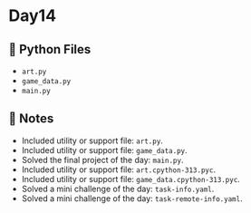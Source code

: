 # Day14

## 📄 Python Files
- `art.py`
- `game_data.py`
- `main.py`

## 📝 Notes
- Included utility or support file: `art.py`.
- Included utility or support file: `game_data.py`.
- Solved the final project of the day: `main.py`.
- Included utility or support file: `art.cpython-313.pyc`.
- Included utility or support file: `game_data.cpython-313.pyc`.
- Solved a mini challenge of the day: `task-info.yaml`.
- Solved a mini challenge of the day: `task-remote-info.yaml`.